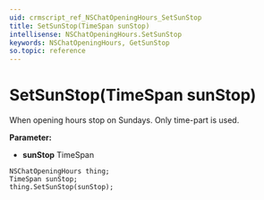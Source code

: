 ```yaml
---
uid: crmscript_ref_NSChatOpeningHours_SetSunStop
title: SetSunStop(TimeSpan sunStop)
intellisense: NSChatOpeningHours.SetSunStop
keywords: NSChatOpeningHours, GetSunStop
so.topic: reference
---
```


# SetSunStop(TimeSpan sunStop)

When opening hours stop on Sundays. Only time-part is used.

**Parameter:** 
* **sunStop** TimeSpan

```crmscript
NSChatOpeningHours thing;
TimeSpan sunStop;
thing.SetSunStop(sunStop);
```


